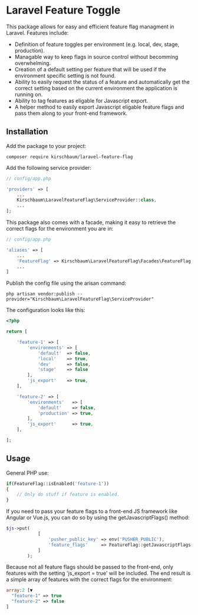 # Laravel Feature Toggle

This package allows for easy and efficient feature flag managment in Laravel. Features include:

* Definition of feature toggles per environment (e.g. local, dev, stage, production).
* Managable way to keep flags in source control without becomming overwhelming.
* Creation of a default setting per feature that will be used if the environment specific setting is not found.
* Ability to easily request the status of a feature and automatically get the correct setting based on the current environment the application is running on.
* Ability to tag features as eligable for Javascript export.
* A helper method to easily export Javascript eligable feature flags and pass them along to your front-end framework. 

## Installation

Add the package to your project:

```
composer require kirschbaum/laravel-feature-flag
```

Add the following service provider:

```php
// config/app.php

'providers' => [
    ...
    Kirschbaum\LaravelFeatureFlag\ServiceProvider::class,
    ...
];
```

This package also comes with a facade, making it easy to retrieve the correct flags for the environment you are in:

```php
// config/app.php

'aliases' => [
    ...
    'FeatureFlag' => Kirschbaum\LaravelFeatureFlag\Facades\FeatureFlag::class,
    ...
]
```

Publish the config file using the arisan command:

```
php artisan vendor:publish --provider="Kirschbaum\LaravelFeatureFlag\ServiceProvider"
```

The configuration looks like this:

```php
<?php

return [

    'feature-1' => [
        'environments' => [
            'default'  => false,
            'local'    => true,
            'dev'      => false,
            'stage'    => false
        ],
        'js_export'    => true,
    ],

    'feature-2' => [
        'environments'   => [
            'default'    => false,
            'production' => true,
        ],
        'js_export'      => true,
    ],

];
```

## Usage

General PHP use:

```php
if(FeatureFlag::isEnabled('feature-1'))
{
    // Only do stuff if feature is enabled.
}
```

If you need to pass your feature flags to a front-end JS framework like Angular or Vue.js, you can do so by using the getJavascriptFlags() method:

```php
$js->put(
            [
                'pusher_public_key' => env('PUSHER_PUBLIC'),
                'feature_flags'     => FeatureFlag::getJavascriptFlags()
            ]
        );
```

Because not all feature flags should be passed to the front-end, only features with the setting 'js_export = true' will be included. The end result is a simple array of features with the correct flags for the environment:

```php
array:2 [▼
  "feature-1" => true
  "feature-2" => false
]
```
